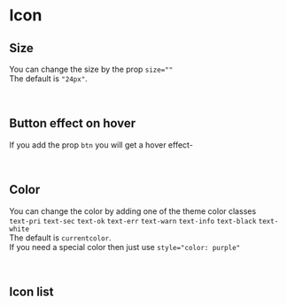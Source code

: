 # Icon

## Size

You can change the size by the prop `size=""`<br>
The default is `"24px"`.

<hhl-live-editor title="" htmlCode='
    <template>
    <div class="flex items-center gap-4">
        <H_icon icon="edit" size="14px"></H_icon>
        <H_icon icon="edit"></H_icon>
        <H_icon icon="edit" size="44px"></H_icon>
    </div>
    </template>
'>
</hhl-live-editor>

<br>

## Button effect on hover

If you add the prop `btn` you will get a hover effect-

<hhl-live-editor title="" htmlCode='
    <template>
    <div class="flex items-center gap-4">
        <H_icon btn icon="edit" size="14px"></H_icon>
        <H_icon btn icon="edit"></H_icon>
        <H_icon btn icon="edit" size="44px"></H_icon>
    </div>
    </template>
'>
</hhl-live-editor>

<br>

## Color

You can change the color by adding one of the theme color classes<br>
`text-pri` `text-sec` `text-ok` `text-err` `text-warn` `text-info` `text-black` `text-white`<br>
The default is `currentcolor`.<br>
If you need a special color then just use `style="color: purple"`

<hhl-live-editor title="" htmlCode='
    <template>
    <div class="flex items-center gap-4">
        <H_icon icon="edit" class="text-pri"></H_icon>
        <H_icon icon="edit" class="text-sec"></H_icon>
        <H_icon icon="edit" class="text-ok"></H_icon>
        <H_icon icon="edit" class="text-err"></H_icon>
        <H_icon icon="edit" class="text-warn"></H_icon>
        <H_icon icon="edit" class="text-info"></H_icon>
        <H_icon icon="edit" class="text-black"></H_icon>
        <H_icon icon="edit" class="text-white"></H_icon>
        <H_icon icon="edit" style="color: purple"></H_icon>
    </div>
    </template>
'>
</hhl-live-editor>

<br>

## Icon list

<icon-list/>
<br>
<br>
